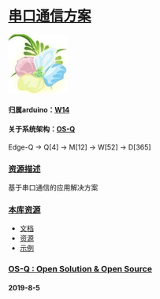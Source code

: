 ﻿# [串口通信方案](https://github.com/OS-Q/D96)
[![sites](OS-Q/OS-Q.png)](http://www.OS-Q.com)
#### 归属arduino：[W14](https://github.com/OS-Q/W14)
#### 关于系统架构：[OS-Q](https://github.com/OS-Q/OS-Q)

Edge-Q -> Q[4] -> M[12] -> W[52] -> D[365]

### [资源描述](https://github.com/OS-Q/D96/wiki) 

基于串口通信的应用解决方案

### [本库资源](https://github.com/OS-Q/D96) 


* [文档](docs/)
* [资源](src/)
* [示例](examples/)


### [OS-Q : Open Solution & Open Source](http://www.OS-Q.com/D96)
####  2019-8-5